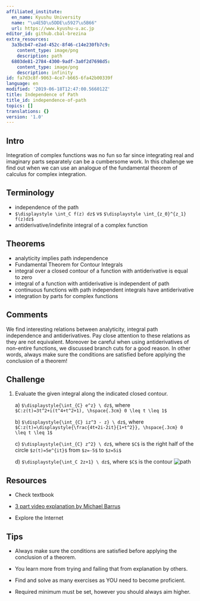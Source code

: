 ```yaml
---
affiliated_institute:
  en_name: Kyushu University
  name: "\u4E5D\u5DDE\u5927\u5B66"
  url: https://www.kyushu-u.ac.jp
editor_id: github.cbal-brezina
extra_resources:
  3a3bcb47-e2ad-452c-8f46-c14e230fb7c9:
    content_type: image/png
    description: path
  6803de81-2784-4300-9adf-3a0f2d7698d5:
    content_type: image/png
    description: infinity
id: fa7d3c8f-9063-4ce7-b665-6fa42b00339f
language: en
modified: '2019-06-18T12:47:00.566012Z'
title: Independence of Path
title_id: independence-of-path
topics: []
translations: {}
version: '1.0'
---
```


## Intro

Integration of complex functions was no fun so far since integrating real and imaginary parts separately can be a cumbersome work. In this challenge we find out when we can use an analogue of the fundamental theorem of calculus for complex integration.



## Terminology

- independence of the path
- `$\displaystyle \int_C f(z) dz$` vs `$\displaystyle \int_{z_0}^{z_1} f(z)dz$`
- antiderivative/indefinite integral of a complex function




## Theorems

- analyticity implies path independence
- Fundamental Theorem for Contour Integrals
- integral over a closed contour of a function with antiderivative is equal to zero
- integral of a function with antiderivative is independent of path
- continuous functions with path independent integrals have antiderivative
- integration by parts for complex functions





## Comments

We find interesting relations between analyticity, integral path independence and antiderivatives. Pay close attention to these relations as they are not equivalent. Moreover be careful when  using antiderivatives of non-entire functions, we discussed branch cuts for a good reason. In other words, always make sure the conditions are satisfied before applying the conclusion of a theorem!   


## Challenge

1. Evaluate the given integral along the indicated closed contour.

   a)  `$\displaystyle{\int_{C} e^z} \ dz$`, where `$C:z(t)=3t^2+i(t^4+t^2+1), \hspace{.3cm} 0 \leq t \leq 1$`
   
   b) `$\displaystyle{\int_{C} iz^3 - z} \ dz$`, where `$C:z(t)=\displaystyle{\frac{4t+2i-2it}{1+t^2}}, \hspace{.3cm} 0 \leq t \leq 1$`
   
   c) `$\displaystyle{\int_{C} z^2} \ dz$`, where `$C$` is the right half of the circle `$z(t)=5e^{it}$` from `$z=-5$` to `$z=5i$`
   
   d) `$\displaystyle{\int_C 2z+1} \ dz$`, where `$C$` is the contour ![path](/api/v0/teachers/github.cbal-brezina/resources/public/3a3bcb47-e2ad-452c-8f46-c14e230fb7c9.png/3a3bcb47-e2ad-452c-8f46-c14e230fb7c9.png)
   
   

## Resources

- Check textbook

- [3 part video explanation by Michael Barrus](https://youtu.be/Ux4Y8vSQwVg )

- Explore the Internet

## Tips

- Always make sure the conditions are satisfied before applying the conclusion of a theorem.

- You learn more from trying and failing that from  explanation by others.

- Find and solve as many exercises as YOU need to become proficient.

- Required minimum must be set, however you should always aim higher.

